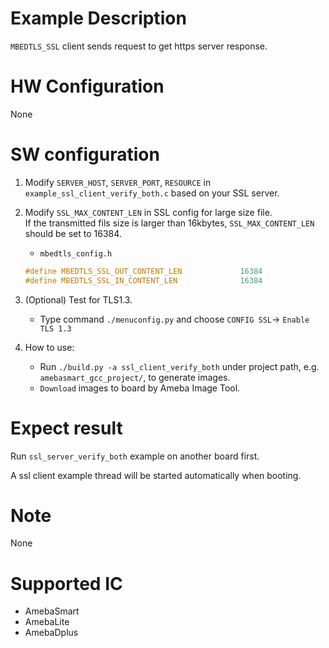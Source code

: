 # Example Description

`MBEDTLS_SSL` client sends request to get https server response.

# HW Configuration

None

# SW configuration

1. Modify `SERVER_HOST`, `SERVER_PORT`, `RESOURCE` in `example_ssl_client_verify_both.c` based on your SSL server.

2. Modify `SSL_MAX_CONTENT_LEN` in SSL config for large size file.  
If the transmitted fils size is larger than 16kbytes, `SSL_MAX_CONTENT_LEN` should be set to 16384.
   - `mbedtls_config.h`
	```C
	#define MBEDTLS_SSL_OUT_CONTENT_LEN             16384
	#define MBEDTLS_SSL_IN_CONTENT_LEN              16384
	```

3. (Optional) Test for TLS1.3.
   - Type command `./menuconfig.py` and choose `CONFIG SSL`-> `Enable TLS 1.3`

4. How to use:
   - Run `./build.py -a ssl_client_verify_both` under project path, e.g. `amebasmart_gcc_project/`, to generate images.
   - `Download` images to board by Ameba Image Tool.

# Expect result

Run `ssl_server_verify_both` example on another board first.

A ssl client example thread will be started automatically when booting.

# Note

None

# Supported IC

- AmebaSmart
- AmebaLite
- AmebaDplus
